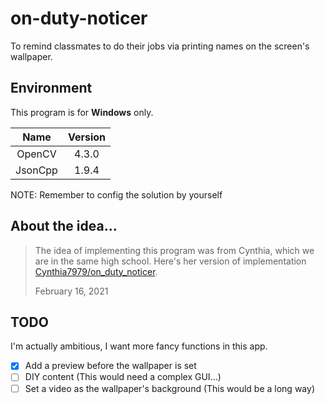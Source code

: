 # on-duty-noticer

To remind classmates to do their jobs via printing names on the screen's wallpaper. 

## Environment 

This program is for **Windows** only.

| Name      | Version   |
| :---:     | :---:     |
| OpenCV    | 4.3.0     |
| JsonCpp   | 1.9.4     |

NOTE: Remember to config the solution by yourself

## About the idea...

> The idea of implementing this program was from Cynthia, which we are in the
> same high school. Here's her version of implementation [Cynthia7979/on_duty_noticer](https://github.com/Cynthia7979/on_duty_noticer). 
> 
> February 16, 2021

## TODO

I'm actually ambitious, I want more fancy functions in this app.

* [x] Add a preview before the wallpaper is set
* [ ] DIY content (This would need a complex GUI...)
* [ ] Set a video as the wallpaper's background (This would be a long way)
